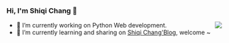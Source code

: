 ### Hi, I'm Shiqi Chang 👋

<!--
**shiqichang/shiqichang** is a ✨ _special_ ✨ repository because its `README.md` (this file) appears on your GitHub profile.

Here are some ideas to get you started:

- 🔭 I’m currently working on ...
- 🌱 I’m currently learning ...
- 👯 I’m looking to collaborate on ...
- 🤔 I’m looking for help with ...
- 💬 Ask me about ...
- 📫 How to reach me: ...
- 😄 Pronouns: ...
- ⚡ Fun fact: ...
-->
<img align="right" src="https://github-readme-stats.vercel.app/api?username=shiqichang&show_icons=true&icon_color=CE1D2D&text_color=718096&bg_color=ffffff&hide_title=true" />

- 🔭 I’m currently working on Python Web development.
- 🌱 I’m currently learning and sharing on [Shiqi Chang'Blog](https://s7.zzs7.top), welcome ~
